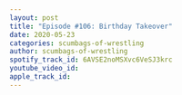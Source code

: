 ```yaml
---
layout: post
title: "Episode #106: Birthday Takeover"
date: 2020-05-23
categories: scumbags-of-wrestling
author: scumbags-of-wrestling
spotify_track_id: 6AVSE2noMSXvc6VeSJ3krc
youtube_video_id: 
apple_track_id: 
---
```


